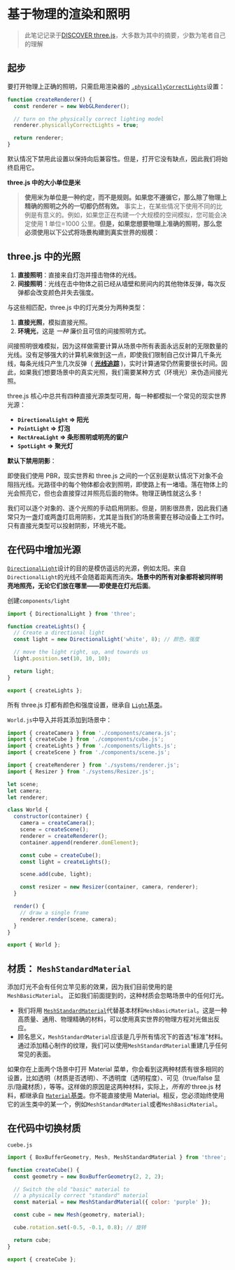 # 基于物理的渲染和照明

> 此笔记记录于[DISCOVER three.js](https://discoverthreejs.com/)，大多数为其中的摘要，少数为笔者自己的理解
## 起步

要打开物理上正确的照明，只需启用渲染器的 [`.physicallyCorrectLights`](https://threejs.org/docs/#api/en/renderers/WebGLRenderer.physicallyCorrectLights)设置：

```js
function createRenderer() {
  const renderer = new WebGLRenderer();

  // turn on the physically correct lighting model
  renderer.physicallyCorrectLights = true;

  return renderer;
}
```

默认情况下禁用此设置以保持向后兼容性。但是，打开它没有缺点，因此我们将始终启用它。

**three.js 中的大小单位是米**

> **使用米为单位是一种约定，而不是规则。如果您不遵循它，那么除了物理上精确的照明之外的一切都仍然有效。** 事实上，在某些情况下使用不同的比例是有意义的。例如，如果您正在构建一个大规模的空间模拟，您可能会决定使用 1 单位=1000 公里。**但是，如果您想要物理上准确的照明，那么您必须使用以下公式将场景构建到真实世界的规模：**

## three.js 中的光照

1. **直接照明**：直接来自灯泡并撞击物体的光线。
2. **间接照明**：光线在击中物体之前已经从墙壁和房间内的其他物体反弹，每次反弹都会改变颜色并失去强度。

与这些相匹配，three.js 中的灯光类分为两种类型：

1. **直接光照**，模拟直接光照。
2. **环境光**，这是 _一种_ 廉价且可信的间接照明方式。

间接照明很难模拟，因为这样做需要计算从场景中所有表面永远反射的无限数量的光线。没有足够强大的计算机来做到这一点，即使我们限制自己仅计算几千条光线，每条光线只产生几次反弹（ **[光线追踪](https://en.wikipedia.org/wiki/Ray_tracing_%28graphics%29)** )，实时计算通常仍然需要很长时间。因此，如果我们想要场景中的真实光照，我们需要某种方式（环境光）来伪造间接光照。

three.js 核心中总共有四种直接光源类型可用，每一种都模拟一个常见的现实世界光源：

- **`DirectionalLight` => 阳光**
- **`PointLight` => 灯泡**
- **`RectAreaLight` => 条形照明或明亮的窗户**
- **`SpotLight` => 聚光灯**

**默认下禁用阴影**：

即使我们使用 PBR，现实世界和 three.js 之间的一个区别是默认情况下对象不会阻挡光线。光路径中的每个物体都会收到照明，即使路上有一堵墙。落在物体上的光会照亮它，但也会直接穿过并照亮后面的物体。物理正确性就这么多！

我们可以逐个对象的、逐个光照的手动启用阴影。但是，阴影很昂贵，因此我们通常只为一盏灯或两盏灯启用阴影，尤其是当我们的场景需要在移动设备上工作时。只有直接光类型可以投射阴影，环境光不能。

## 在代码中增加光源

[`DirectionalLight`](https://threejs.org/docs/#api/lights/DirectionalLight)设计的目的是模仿遥远的光源，例如太阳。来自`DirectionalLight`的光线不会随着距离而消失。**场景中的所有对象都将被同样明亮地照亮，无论它们放在哪里——即使是在灯光后面**。

创建`components/light`

```js
import { DirectionalLight } from 'three';

function createLights() {
  // Create a directional light
  const light = new DirectionalLight('white', 8); // 颜色，强度

  // move the light right, up, and towards us
  light.position.set(10, 10, 10);

  return light;
}

export { createLights };
```

所有 three.js 灯都有颜色和强度设置，继承自 [`Light`基类](https://threejs.org/docs/#api/en/lights/Light.intensity)。

`World.js`中导入并将其添加到场景中：

```js
import { createCamera } from './components/camera.js';
import { createCube } from './components/cube.js';
import { createLights } from './components/lights.js';
import { createScene } from './components/scene.js';

import { createRenderer } from './systems/renderer.js';
import { Resizer } from './systems/Resizer.js';

let scene;
let camera;
let renderer;

class World {
  constructor(container) {
    camera = createCamera();
    scene = createScene();
    renderer = createRenderer();
    container.append(renderer.domElement);

    const cube = createCube();
    const light = createLights();

    scene.add(cube, light);

    const resizer = new Resizer(container, camera, renderer);
  }

  render() {
    // draw a single frame
    renderer.render(scene, camera);
  }
}

export { World };
```

## 材质： `MeshStandardMaterial`

添加灯光不会有任何立竿见影的效果，因为我们目前使用的是`MeshBasicMaterial`。 正如我们前面提到的，这种材质会忽略场景中的任何灯光。

- 我们将用 [`MeshStandardMaterial`](https://threejs.org/docs/#api/en/materials/MeshStandardMaterial)代替基本材料`MeshBasicMaterial`。这是一种高质量、通用、物理精确的材料，可以使用真实世界的物理方程对光做出反应。
- 顾名思义，`MeshStandardMaterial`应该是几乎所有情况下的首选“标准”材料。通过添加精心制作的纹理，我们可以使用`MeshStandardMaterial`重建几乎任何常见的表面。

如果你在上面两个场景中打开 Material 菜单，你会看到这两种材质有很多相同的设置，比如透明（材质是否透明）、不透明度（透明程度）、可见（true/false 显示/隐藏材质），等等。这样做的原因是这两种材料，实际上，_所有的_ three.js 材料，都继承自 [`Material`基类](https://threejs.org/docs/#api/en/materials/Material)。你不能直接使用 Material。相反，您必须始终使用它的派生类中的某一个，例如`MeshStandardMaterial`或者`MeshBasicMaterial`。

## 在代码中切换材质

`cuebe.js`

```js
import { BoxBufferGeometry, Mesh, MeshStandardMaterial } from 'three';

function createCube() {
  const geometry = new BoxBufferGeometry(2, 2, 2);

  // Switch the old "basic" material to
  // a physically correct "standard" material
  const material = new MeshStandardMaterial({ color: 'purple' });

  const cube = new Mesh(geometry, material);

  cube.rotation.set(-0.5, -0.1, 0.8); // 旋转

  return cube;
}

export { createCube };
```


